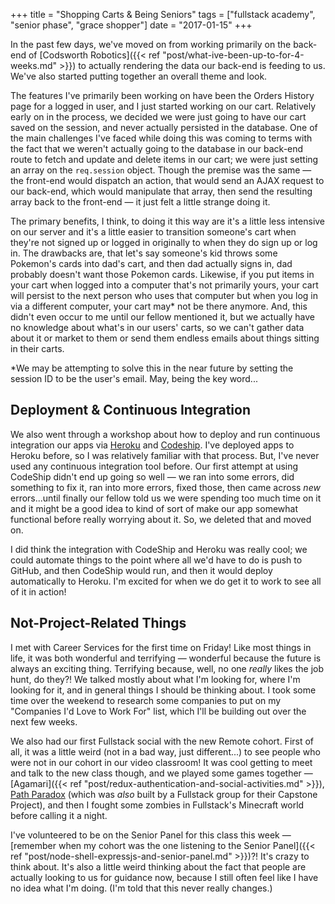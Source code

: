 +++
title = "Shopping Carts & Being Seniors"
tags = ["fullstack academy", "senior phase", "grace shopper"]
date = "2017-01-15"
+++

In the past few days, we've moved on from working primarily on the back-end of [Codsworth Robotics]({{< ref "post/what-ive-been-up-to-for-4-weeks.md" >}}) to actually rendering the data our back-end is feeding to us. We've also started putting together an overall theme and look.

The features I've primarily been working on have been the Orders History page for a logged in user, and I just started working on our cart. Relatively early on in the process, we decided we were just going to have our cart saved on the session, and never actually persisted in the database. One of the main challenges I've faced while doing this was coming to terms with the fact that we weren't actually going to the database in our back-end route to fetch and update and delete items in our cart; we were just setting an array on the `req.session` object. Though the premise was the same — the front-end would dispatch an action, that would send an AJAX request to our back-end, which would manipulate that array, then send the resulting array back to the front-end — it just felt a little strange doing it.

The primary benefits, I think, to doing it this way are it's a little less intensive on our server and it's a little easier to transition someone's cart when they're not signed up or logged in originally to when they do sign up or log in. The drawbacks are, that let's say someone's kid throws some Pokemon's cards into dad's cart, and then dad actually signs in, dad probably doesn't want those Pokemon cards. Likewise, if you put items in your cart when logged into a computer that's not primarily yours, your cart will persist to the next person who uses that computer but when you log in via a different computer, your cart may* not be there anymore. And, this didn't even occur to me until our fellow mentioned it, but we actually have no knowledge about what's in our users' carts, so we can't gather data about it or market to them or send them endless emails about things sitting in their carts.

*We may be attempting to solve this in the near future by setting the session ID to be the user's email. May, being the key word...

## Deployment & Continuous Integration

We also went through a workshop about how to deploy and run continuous integration our apps via [Heroku](https://www.heroku.com/) and [Codeship](http://codeship.com/). I've deployed apps to Heroku before, so I was relatively familiar with that process. But, I've never used any continuous integration tool before. Our first attempt at using CodeShip didn't end up going so well — we ran into some errors, did something to fix it, ran into more errors, fixed those, then came across *new* errors...until finally our fellow told us we were spending too much time on it and it might be a good idea to kind of sort of make our app somewhat functional before really worrying about it. So, we deleted that and moved on.

I did think the integration with CodeShip and Heroku was really cool; we could automate things to the point where all we'd have to do is push to GitHub, and then CodeShip would run, and then it would deploy automatically to Heroku. I'm excited for when we do get it to work to see all of it in action!

## Not-Project-Related Things

I met with Career Services for the first time on Friday! Like most things in life, it was both wonderful and terrifying — wonderful because the future is always an exciting thing. Terrifying because, well, no one *really* likes the job hunt, do they?! We talked mostly about what I'm looking for, where I'm looking for it, and in general things I should be thinking about. I took some time over the weekend to research some companies to put on my "Companies I'd Love to Work For" list, which I'll be building out over the next few weeks.

We also had our first Fullstack social with the new Remote cohort. First of all, it was a little weird (not in a bad way, just different...) to see people who were not in our cohort in our video classroom! It was cool getting to meet and talk to the new class though, and we played some games together — [Agamari]({{< ref "post/redux-authentication-and-social-activities.md" >}}), [Path Paradox](https://pathparadox.com/) (which was *also* built by a Fullstack group for their Capstone Project), and then I fought some zombies in Fullstack's Minecraft world before calling it a night.

I've volunteered to be on the Senior Panel for this class this week — [remember when my cohort was the one listening to the Senior Panel]({{< ref "post/node-shell-expressjs-and-senior-panel.md" >}})?! It's crazy to think about. It's also a little weird thinking about the fact that people are actually looking to us for guidance now, because I still often feel like I have no idea what I'm doing. (I'm told that this never really changes.)

